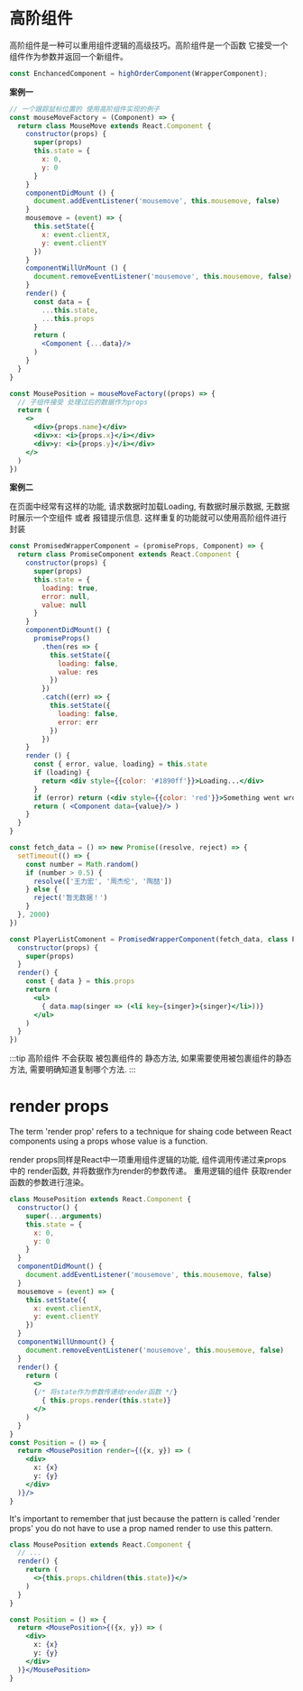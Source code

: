 # 高阶组件

  高阶组件是一种可以重用组件逻辑的高级技巧。高阶组件是一个函数 它接受一个组件作为参数并返回一个新组件。
```js
const EnchancedComponent = highOrderComponent(WrapperComponent);
```
**案例一**
```jsx
// 一个跟踪鼠标位置的 使用高阶组件实现的例子
const mouseMoveFactory = (Component) => {
  return class MouseMove extends React.Component {
    constructor(props) {
      super(props)
      this.state = {
        x: 0,
        y: 0
      }
    }
    componentDidMount () {
      document.addEventListener('mousemove', this.mousemove, false)
    }
    mousemove = (event) => {
      this.setState({
        x: event.clientX,
        y: event.clientY
      })
    }
    componentWillUnMount () {
      document.removeEventListener('mousemove', this.mousemove, false)
    }
    render() {
      const data = {
        ...this.state,
        ...this.props
      }
      return (
        <Component {...data}/>
      )
    }
  }
}

const MousePosition = mouseMoveFactory((props) => {
  // 子组件接受 处理过后的数据作为props
  return (
    <>
      <div>{props.name}</div>
      <div>x: <i>{props.x}</i></div>
      <div>y: <i>{props.y}</i></div>  
    </>
  )
})
```

**案例二**

  在页面中经常有这样的功能, 请求数据时加载Loading, 有数据时展示数据, 无数据时展示一个空组件 或者 报错提示信息. 这样重复的功能就可以使用高阶组件进行封装

```jsx
const PromisedWrapperComponent = (promiseProps, Component) => {
  return class PromiseComponent extends React.Component {
    constructor(props) {
      super(props)
      this.state = {
        loading: true,
        error: null,
        value: null
      }
    }
    componentDidMount() {
      promiseProps()
        .then(res => {
          this.setState({
            loading: false,
            value: res
          })
        })
        .catch((err) => {
          this.setState({
            loading: false,
            error: err
          })
        })
    }
    render () {
      const { error, value, loading} = this.state
      if (loading) {
        return <div style={{color: '#1890ff'}}>Loading...</div>
      }
      if (error) return (<div style={{color: 'red'}}>Something went wrong {error}</div>)
      return ( <Component data={value}/> )
    }
  }
}

const fetch_data = () => new Promise((resolve, reject) => {
  setTimeout(() => {
    const number = Math.random()
    if (number > 0.5) {
      resolve(['王力宏', '周杰伦', '陶喆'])
    } else {
      reject('暂无数据！')
    }
  }, 2000)
})

const PlayerListComonent = PromisedWrapperComponent(fetch_data, class Player extends React.Component {
  constructor(props) {
    super(props)
  }
  render() {
    const { data } = this.props
    return (
      <ul>
        { data.map(singer => (<li key={singer}>{singer}</li>))}
      </ul>
    )
  }
})
```
:::tip
高阶组件 不会获取 被包裹组件的 静态方法, 如果需要使用被包裹组件的静态方法, 需要明确知道复制哪个方法.
:::

# render props

  The term 'render prop' refers to a technique for shaing code between React components using a props whose value is a function.

  render props同样是React中一项重用组件逻辑的功能, 组件调用传递过来props中的 render函数, 并将数据作为render的参数传递。 重用逻辑的组件 获取render函数的参数进行渲染。

```jsx
class MousePosition extends React.Component {
  constructor() {
    super(...arguments)
    this.state = {
      x: 0,
      y: 0
    }
  }
  componentDidMount() {
    document.addEventListener('mousemove', this.mousemove, false)
  }
  mousemove = (event) => {
    this.setState({
      x: event.clientX,
      y: event.clientY
    })
  }
  componentWillUnmount() {
    document.removeEventListener('mousemove', this.mousemove, false)
  }
  render() {
    return (
      <>
      {/* 将state作为参数传递给render函数 */}
        { this.props.render(this.state)}
      </>
    )
  }
}
const Position = () => {
  return <MousePosition render={({x, y}) => (
    <div>
      x: {x}
      y: {y}
    </div>
  )}/>
}
```
  It's important to remember that just because the pattern is called 'render props' you do not have to use a prop named render
  to use this pattern.

```jsx
class MousePosition extends React.Component {
  // ...
  render() {
    return (
      <>{this.props.children(this.state)}</>
    )
  }
}

const Position = () => {
  return <MousePosition>{({x, y}) => (
    <div>
      x: {x}
      y: {y}
    </div>
  )}</MousePosition>
}
```